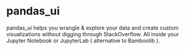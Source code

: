 # pandas_ui
pandas_ui helps you wrangle &amp; explore your data and create custom visualizations without digging through StackOverflow. All inside your Jupyter Notebook or JupyterLab ( alternative to Bamboolib ).
